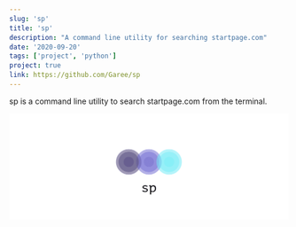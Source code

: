 ```yaml
---
slug: 'sp'
title: 'sp'
description: "A command line utility for searching startpage.com"
date: '2020-09-20'
tags: ['project', 'python']
project: true
link: https://github.com/Garee/sp
---
```


sp is a command line utility to search startpage.com from the terminal.

!["sp"](../../images/projects/sp.png)
